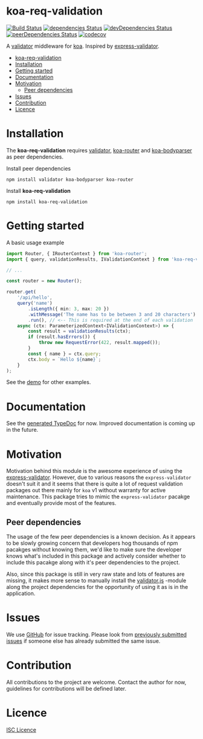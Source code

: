 # koa-req-validation

[![Build Status](https://travis-ci.org/ppeerttu/koa-req-validation.svg?branch=master)](https://travis-ci.org/ppeerttu/koa-req-validation)
[![dependencies Status](https://david-dm.org/ppeerttu/koa-req-validation/status.svg)](https://david-dm.org/ppeerttu/koa-req-validation)
[![devDependencies Status](https://david-dm.org/ppeerttu/koa-req-validation/dev-status.svg)](https://david-dm.org/ppeerttu/koa-req-validation?type=dev)
[![peerDependencies Status](https://david-dm.org/ppeerttu/koa-req-validation/peer-status.svg)](https://david-dm.org/ppeerttu/koa-req-validation?type=peer)
[![codecov](https://codecov.io/gh/ppeerttu/koa-req-validation/branch/master/graph/badge.svg?token=IuGu3GKizF)](https://codecov.io/gh/ppeerttu/koa-req-validation)

A [validator][validator-site] middleware for [koa][koa-site]. Inspired by [express-validator][express-validator-site].

- [koa-req-validation](#koa-req-validation)
- [Installation](#installation)
- [Getting started](#getting-started)
- [Documentation](#documentation)
- [Motivation](#motivation)
  - [Peer dependencies](#peer-dependencies)
- [Issues](#issues)
- [Contribution](#contribution)
- [Licence](#licence)


# Installation

The **koa-req-validation** requires [validator][validator-site], [koa-router][koa-router-site] and [koa-bodyparser][koa-bodyparser-site] as peer dependencies.


Install peer dependencies
```
npm install validator koa-bodyparser koa-router
```

Install **koa-req-validation**
```
npm install koa-req-validation
```


# Getting started

A basic usage example

```typescript
import Router, { IRouterContext } from 'koa-router';
import { query, validationResults, IValidationContext } from 'koa-req-validation';

// ...

const router = new Router();

router.get(
    '/api/hello',
    query('name')
        .isLength({ min: 3, max: 20 })
        .withMessage('The name has to be between 3 and 20 characters')
        .run(), // <-- This is required at the end of each validation
    async (ctx: ParameterizedContext<IValidationContext>) => {
        const result = validationResults(ctx);
        if (result.hasErrors()) {
            throw new RequestError(422, result.mapped());
        }
        const { name } = ctx.query;
        ctx.body = `Hello ${name}`;
    }
);
```

See the [demo][demo-link] for other examples.

# Documentation

See the [generated TypeDoc][typedocs] for now. Improved documentation is coming up in the future.

# Motivation

Motivation behind this module is the awesome experience of using the [express-validator][express-validator-site]. However, due to various reasons the `express-validator` doesn't suit it and it seems that there is quite a lot of request validation packages out there mainly for `koa` v1 without warranty for active maintenance. This package tries to mimic the `express-validator` pacakge and eventually provide most of the features.

## Peer dependencies

The usage of the few peer dependencies is a known decision. As it appears to be slowly growing concern that developers hog thousands of npm pacakges without knowing them, we'd like to make sure the developer knows what's included in this package and actively consider whether to include this pacakge along with it's peer dependencies to the project.

Also, since this package is still in very raw state and lots of features are missing, it makes more sense to manually install the [validator.js][validator-site] -module along the project dependencies for the opportunity of using it as is in the application.

# Issues

We use [GitHub][issue-site] for issue tracking. Please look from [previously submitted issues][issue-all-filter-site] if someone else has already submitted the same issue.

# Contribution

All contributions to the project are welcome. Contact the author for now, guidelines for contributions will be defined later.

# Licence

[ISC Licence][licence-link]


[demo-link]:https://github.com/ppeerttu/koa-req-validation/blob/master/demo/index.ts
[licence-link]:https://github.com/ppeerttu/koa-req-validation/blob/master/LICENCE
[typedocs]:https://ppeerttu.github.io/koa-req-validation/

[issue-site]:https://github.com/ppeerttu/koa-req-validation/issues
[issue-all-filter-site]:https://github.com/ppeerttu/koa-req-validation/issues?utf8=%E2%9C%93&q=is%3Aissue

[koa-site]:https://koajs.com/
[koa-router-site]:https://github.com/ZijianHe/koa-router
[koa-bodyparser-site]:https://github.com/koajs/bodyparser
[validator-site]:https://github.com/chriso/validator.js
[express-validator-site]:https://github.com/express-validator/express-validator
